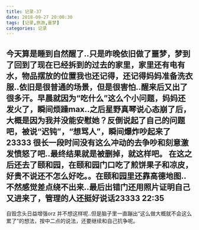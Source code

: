 ```yaml
---
title: 记录-37
date: 2018-09-27 20:00:30
tags: [记录,旅游,噩梦]
categories: 记录
---
```

今天算是睡到自然醒了..只是昨晚依旧做了噩梦，梦到了回到了现在已经拆到的过去的家里，家里还有电有水，物品摆放的位置我也还记得，还记得妈妈准备洗衣服..依旧是很普通的场景，但是很害怕..醒来后又出了很多汗。早晨就因为“吃什么”这么个小问题，妈妈还发火了，瞬间烦躁max..之后星野真琴说心态崩了后，大概是因为我并没能安慰她？反倒说起了自己的问题吧，被说“迟钝”，“想骂人”，瞬间爆炸吵起来了23333 很长一段时间没有这么冲动的去争吵和刻意激发愤怒了吧..最终结果就是被删掉，就这样吧。
在这之后还去了颐和园，在颐和园门口吃了煎饼果子和凉皮，好贵不说还不怎么好吃。。在颐和园里还靠高德地图..不然感觉差点绕不出来..最后出错门还用照片证明自己又进来了，管理的人还挺好说话23333
22:35
---
自毁念头日益增强orz
并不想这样呢..但是脑子里一直蹦出“这么做大概就不会这么累了”的想法，按中二点的说法，还要继续和自己抗争呢。